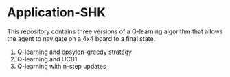 # Application-SHK

This repository contains three versions of a Q-learning algorithm that allows the agent to navigate on a 4x4 board to a final state.

1. Q-learning and epsylon-greedy strategy
2. Q-learning and UCB1 
3. Q-learning with n-step updates
